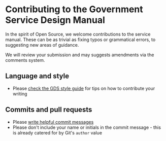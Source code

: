 # Contributing to the Government Service Design Manual

In the spirit of Open Source, we welcome contributions to the service manual. These can be as trivial as fixing typos or grammatical errors, to suggesting new areas of guidance.

We will review your submission and may suggests amendments via the comments system.

## Language and style

- Please [check the GDS style guide](https://www.gov.uk/designprinciples/styleguide) for tips on how to contribute your writing

## Commits and pull requests

- Please [write helpful commit messages](http://tbaggery.com/2008/04/19/a-note-about-git-commit-messages.html)
- Please don't include your name or initials in the commit message - this is already catered for by Git's `author` value

